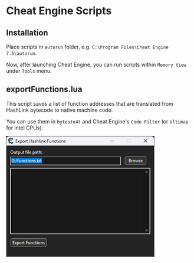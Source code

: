 # Cheat Engine Scripts

## Installation

Place scripts in `autorun` folder, e.g. `C:\Program Files\Cheat Engine 7.5\autorun`.

Now, after launching Cheat Engine, you can run scripts within `Memory View` under `Tools` menu.

## exportFunctions.lua

This script saves a list of function addresses that are translated from HashLink bytecode to native machine code.

You can use them in `bytesto4t` and Cheat Engine's `Code Filter` (or `Ultimap` for intel CPUs).

![](../docs/images/ce_exportFunctions.png)
